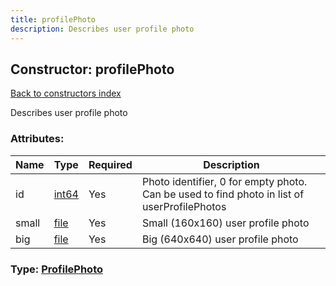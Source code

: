 ```yaml
---
title: profilePhoto
description: Describes user profile photo
---
```

## Constructor: profilePhoto  
[Back to constructors index](index.md)



Describes user profile photo

### Attributes:

| Name     |    Type       | Required | Description |
|----------|---------------|----------|-------------|
|id|[int64](../constructors/int64.md) | Yes|Photo identifier, 0 for empty photo. Can be used to find photo in list of userProfilePhotos|
|small|[file](../constructors/file.md) | Yes|Small (160x160) user profile photo|
|big|[file](../constructors/file.md) | Yes|Big (640x640) user profile photo|



### Type: [ProfilePhoto](../types/ProfilePhoto.md)


